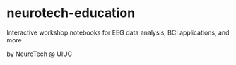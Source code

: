 # neurotech-education
Interactive workshop notebooks for EEG data analysis, BCI applications, and more

by NeuroTech @ UIUC

